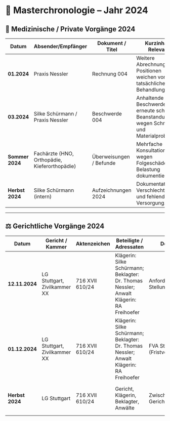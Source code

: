 # 📑 Masterchronologie – Jahr 2024

## 🦷 Medizinische / Private Vorgänge 2024

| Datum       | Absender/Empfänger          | Dokument / Titel    | Kurzinhalt / Relevanz                                                                 | Beleg |
|-------------|-----------------------------|---------------------|---------------------------------------------------------------------------------------|-------|
| **01.2024** | Praxis Nessler              | Rechnung 004        | Weitere Abrechnung, Positionen weichen von tatsächlicher Behandlung ab.               | [PDF](../belege/rechnung_004.pdf) |
| **03.2024** | Silke Schürmann / Praxis Nessler | Beschwerde 004   | Anhaltende Beschwerden, erneute schriftliche Beanstandung wegen Schmerzen und Materialproblemen. | [PDF](../schreiben/beschwerde_004.pdf) |
| **Sommer 2024** | Fachärzte (HNO, Orthopädie, Kieferorthopädie) | Überweisungen / Befunde | Mehrfache Konsultationen wegen Folgeschäden, Belastung dokumentiert.                  | [PDF](../befunde/befunde_sommer2024.pdf) |
| **Herbst 2024** | Silke Schürmann (intern) | Aufzeichnungen 2024 | Dokumentation der Verschlechterung und fehlender Versorgung.                          | [PDF](../notizen/notiz_herbst2024.pdf) |

---

## ⚖️ Gerichtliche Vorgänge 2024

| Datum       | Gericht / Kammer           | Aktenzeichen     | Beteiligte / Adressaten                                                                 | Dokument / Titel         | Kernaussage / Begründung                                               | Zitat (falls vorhanden) | Relevanz / Wirkung                                                                       | Beleg |
|-------------|---------------------------|------------------|-----------------------------------------------------------------------------------------|--------------------------|------------------------------------------------------------------------|-------------------------|------------------------------------------------------------------------------------------|-------|
| **12.11.2024** | LG Stuttgart, Zivilkammer XX | 716 XVII 610/24  | Klägerin: Silke Schürmann; Beklagter: Dr. Thomas Nessler; Anwalt Klägerin: RA Freihoefer | Anforderung Stellungnahme (StN) | Gericht fordert die Parteien zur Stellungnahme auf.                         | „[…]“ | Zwingt beide Parteien zur Reaktion; Verzögerung durch Gericht dokumentiert.              | [PDF](../10003968086_1_Anforderung%20StN.pdf) |
| **01.12.2024** | LG Stuttgart, Zivilkammer XX | 716 XVII 610/24  | Klägerin: Silke Schürmann; Beklagter: Dr. Thomas Nessler; Anwalt Klägerin: RA Freihoefer | FVA StN (Fristverlängerungsantrag) | Beklagtenseite beantragt Fristverlängerung zur Abgabe der Stellungnahme.   | „[…]“ | Führt zu weiterer Verfahrensverzögerung; Klägerin bleibt in Schmerzsituation blockiert. | [PDF](../10003997337_1_FVA%20StN%20wg.pdf) |
| **Herbst 2024** | LG Stuttgart            | 716 XVII 610/24  | Gericht, Klägerin, Beklagter, Anwälte                                                   | Zwischenmitteilung Gericht | Gericht weist auf Schwierigkeiten bei Gutachterbestellung hin.               | „[…]“ | Macht strukturelle Blockade sichtbar; erhöht gesundheitliche und finanzielle Belastung. | (Beleg noch einfügen) |

